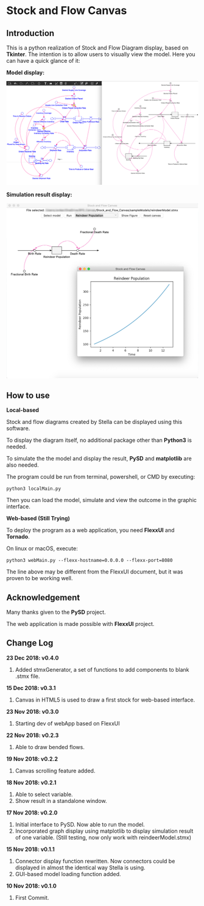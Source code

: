 # Stock and Flow Canvas

## Introduction

This is a python realization of Stock and Flow Diagram display, based on **Tkinter**.
The intention is to allow users to visually view the model.
Here you can have a quick glance of it:

**Model display:**

![ScreenShot](./screenShots/screenShot_02.png)

**Simulation result display:**

![ScreenShot](./screenShots/screenShot_04.png)

## How to use

**Local-based**

Stock and flow diagrams created by Stella can be displayed using this software.

To display the diagram itself, no additional package other than **Python3** is needed.

To simulate the the model and display the result, **PySD** and **matplotlib** are also needed.

The program could be run from terminal, powershell, or CMD by executing:

```
python3 localMain.py
```

Then you can load the model, simulate and view the outcome in the graphic interface.

**Web-based (Still Trying)**

To deploy the program as a web application, you need **FlexxUI** and **Tornado**.

On linux or macOS, execute:

```
python3 webMain.py --flexx-hostname=0.0.0.0 --flexx-port=8080
```

The line above may be different from the FlexxUI document, but it was proven to be working well.

## Acknowledgement

Many thanks given to the **PySD** project.

The web application is made possible with **FlexxUI** project.

## Change Log

**23 Dec 2018: v0.4.0**

1.  Added stmxGenerator, a set of functions to add components to blank .stmx file.

**15 Dec 2018: v0.3.1**

1.  Canvas in HTML5 is used to draw a first stock for web-based interface.

**23 Nov 2018: v0.3.0**

1.  Starting dev of webApp based on FlexxUI

**22 Nov 2018: v0.2.3**

1.  Able to draw bended flows.

**19 Nov 2018: v0.2.2**

1.  Canvas scrolling feature added.

**18 Nov 2018: v0.2.1**

1.  Able to select variable.
2.  Show result in a standalone window.

**17 Nov 2018: v0.2.0**

1.  Initial interface to PySD. Now able to run the model.
2.  Incorporated graph display using matplotlib to display simulation result of one variable. (Still testing, now only work with reindeerModel.stmx)

**15 Nov 2018: v0.1.1**

1.  Connector display function rewritten. Now connectors could be displayed in almost the identical way Stella is using.
2.  GUI-based model loading function added.

**10 Nov 2018: v0.1.0**
1.  First Commit.

